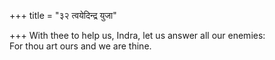 +++
title = "३२ त्वयेदिन्द्र युजा"

+++
With thee to help us, Indra, let us answer all our enemies:  
     For thou art ours and we are thine.